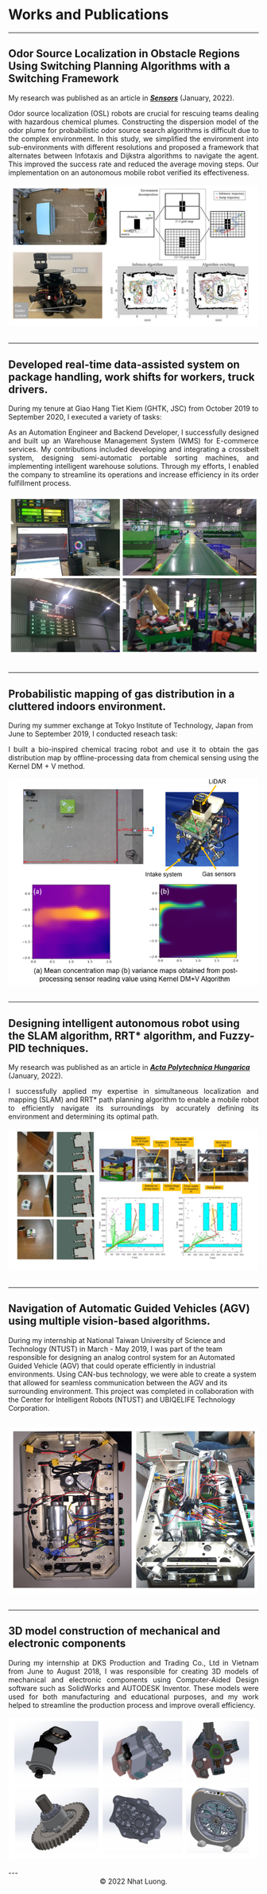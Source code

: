 # Works and Publications 
---

## Odor Source Localization in Obstacle Regions Using Switching Planning Algorithms with a Switching Framework

My research was published as an article in [***Sensors***](https://www.mdpi.com/1424-8220/23/3/1140) (January, 2022).

<div style="text-align: justify">Odor source localization (OSL) robots are crucial for rescuing teams dealing with hazardous chemical plumes. Constructing the dispersion model of the odor plume for probabilistic odor source search algorithms is difficult due to the complex environment. In this study, we simplified the environment into sub-environments with different resolutions and proposed a framework that alternates between Infotaxis and Dijkstra algorithms to navigate the agent. This improved the success rate and reduced the average moving steps. Our implementation on an autonomous mobile robot verified its effectiveness. </div>

<br>
<center><img src="images/cpt.jpg"/></center>
<br>

---
##  Developed real-time data-assisted system on package handling, work shifts for workers, truck drivers.

During my tenure at Giao Hang Tiet Kiem (GHTK, JSC) from October 2019 to September 2020, I executed a variety of tasks:

<div style="text-align: justify">As an Automation Engineer and Backend Developer, I successfully designed and built up an Warehouse Management System (WMS) for E-commerce services. My contributions included developing and integrating a crossbelt system, designing semi-automatic portable sorting machines, and implementing intelligent warehouse solutions. Through my efforts, I enabled the company to streamline its operations and increase efficiency in its order fulfillment process. </div>
<br>
<center><img src="images/ghtk.png"/></center>
<br>

---
##  Probabilistic mapping of gas distribution in a cluttered indoors environment.

During my summer exchange at Tokyo Institute of Technology, Japan from June to September 2019, I conducted reseach task:

<div style="text-align: justify">I built a bio-inspired chemical tracing robot and use it to obtain the gas distribution map by offline-processing data from chemical sensing using the Kernel DM + V method. </div>
<br>
<center><img src="images/aotule.png"/></center>
<br>

---
##  Designing intelligent autonomous robot using the SLAM algorithm, RRT* algorithm, and Fuzzy-PID techniques.

My research was published as an article in [***Acta Polytechnica Hungarica***](http://acta.uni-obuda.hu/Mac_Lin_Huan_Nhat_Hoang_Hai_113.pdf) (January, 2022).

<div style="text-align: justify">I successfully applied my expertise in simultaneous localization and mapping (SLAM) and RRT* path planning algorithm to enable a mobile robot to efficiently navigate its surroundings by accurately defining its environment and determining its optimal path. </div>
<br>
<center><img src="images/rrt.png"/></center>
<br>

---
##  Navigation of Automatic Guided Vehicles (AGV) using multiple vision-based algorithms.

During my internship at National Taiwan University of Science and Technology (NTUST) in March - May 2019, I was part of the team responsible for designing an analog control system for an Automated Guided Vehicle (AGV) that could operate efficiently in industrial environments. Using CAN-bus technology, we were able to create a system that allowed for seamless communication between the AGV and its surrounding environment. This project was completed in collaboration with the Center for Intelligent Robots (NTUST) and UBIQELIFE Technology Corporation.

<br>
<center><img src="images/ntust.png"/></center>
<br>

---
## 3D model construction of mechanical and electronic components

<div style="text-align: justify"> During my internship at DKS Production and Trading Co., Ltd in Vietnam from June to August 2018, I was responsible for creating 3D models of mechanical and electronic components using Computer-Aided Design software such as SolidWorks and AUTODESK Inventor. These models were used for both manufacturing and educational purposes, and my work helped to streamline the production process and improve overall efficiency. </div>
<br>
<center><img src="images/mechanical.jpg"/></center>
<br>
---

<center>© 2022 Nhat Luong.</center>



